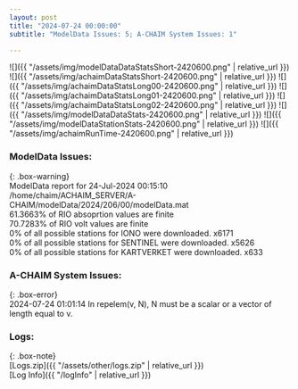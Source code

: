 ```yaml
---
layout: post
title: "2024-07-24 00:00:00"
subtitle: "ModelData Issues: 5; A-CHAIM System Issues: 1"

---
```


![]({{ "/assets/img/modelDataDataStatsShort-2420600.png" | relative_url }})
![]({{ "/assets/img/achaimDataStatsShort-2420600.png" | relative_url }})
![]({{ "/assets/img/achaimDataStatsLong00-2420600.png" | relative_url }})
![]({{ "/assets/img/achaimDataStatsLong01-2420600.png" | relative_url }})
![]({{ "/assets/img/achaimDataStatsLong02-2420600.png" | relative_url }})
![]({{ "/assets/img/modelDataDataStats-2420600.png" | relative_url }})
![]({{ "/assets/img/modelDataStationStats-2420600.png" | relative_url }})
![]({{ "/assets/img/achaimRunTime-2420600.png" | relative_url }})


### ModelData Issues:  
  
{: .box-warning}  
 ModelData report for 24-Jul-2024 00:15:10   
 /home/chaim/ACHAIM_SERVER/A-CHAIM/modelData/2024/206/00/modelData.mat   
 61.3663% of RIO absoprtion values are finite   
 70.7283% of RIO volt values are finite   
 0% of all possible stations for IONO were downloaded. x6171   
 0% of all possible stations for SENTINEL were downloaded. x5626   
 0% of all possible stations for KARTVERKET were downloaded. x633   
  
### A-CHAIM System Issues:  
  
{: .box-error}  
2024-07-24 01:01:14 In repelem(v, N), N must be a scalar or a vector of length equal to v.  

### Logs:  
  
{: .box-note}  
[Logs.zip]({{ "/assets/other/logs.zip" | relative_url }})  
[Log Info]({{ "/logInfo" | relative_url }})  
